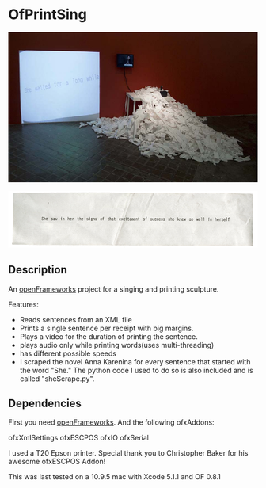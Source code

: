 OfPrintSing
==========

![Screenshot](https://github.com/crecord/OfPrintSing/blob/master/installShot.jpg)

![Screenshot](https://github.com/crecord/OfPrintSing/blob/master/receipt.png)


Description
-----------

An [openFrameworks](http://www.openframeworks.cc/) project for a singing and printing sculpture.

Features:
- Reads sentences from an XML file 
- Prints a single sentence per receipt with big margins. 
- Plays a video for the duration of printing the sentence. 
- plays audio only while printing words(uses multi-threading) 
- has different possible speeds
- I scraped the novel Anna Karenina for every sentence that started with the word "She." The python code I used to do so is also included and is called "sheScrape.py". 

Dependencies 
------------

First you need [openFrameworks](http://www.openframeworks.cc/). 
And the following ofxAddons: 

ofxXmlSettings
ofxESCPOS
ofxIO
ofxSerial

I used a T20 Epson printer. Special thank you to Christopher Baker for his awesome ofxESCPOS Addon! 

This was last tested on a 10.9.5 mac with Xcode 5.1.1 and OF 0.8.1
